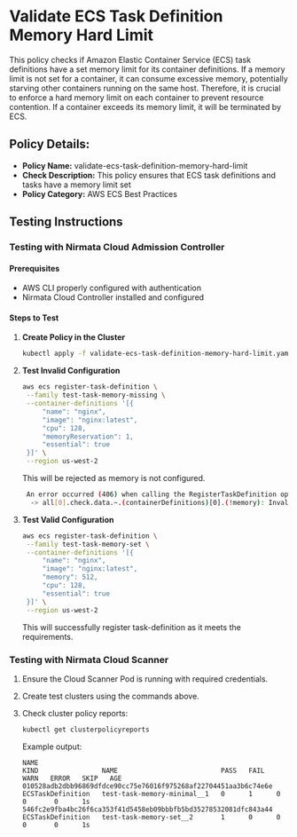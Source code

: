 # Validate ECS Task Definition Memory Hard Limit

This policy checks if Amazon Elastic Container Service (ECS) task definitions have a set memory limit for its container definitions. If a memory limit is not set for a container, it can consume excessive memory, potentially starving other containers running on the same host. Therefore, it is crucial to enforce a hard memory limit on each container to prevent resource contention. If a container exceeds its memory limit, it will be terminated by ECS.

## Policy Details:

- **Policy Name:** validate-ecs-task-definition-memory-hard-limit
- **Check Description:** This policy ensures that ECS task definitions and tasks have a memory limit set
- **Policy Category:** AWS ECS Best Practices


## Testing Instructions

### Testing with Nirmata Cloud Admission Controller

#### Prerequisites
- AWS CLI properly configured with authentication
- Nirmata Cloud Controller installed and configured

#### Steps to Test

1. **Create Policy in the Cluster**
   ```bash
   kubectl apply -f validate-ecs-task-definition-memory-hard-limit.yaml
   ```

2. **Test Invalid Configuration**
   ```bash
   aws ecs register-task-definition \
    --family test-task-memory-missing \
    --container-definitions '[{
        "name": "nginx",
        "image": "nginx:latest",
        "cpu": 128,
        "memoryReservation": 1,
        "essential": true
    }]' \
    --region us-west-2
   ```
   This will be rejected as memory is not configured.
   ```bash
    An error occurred (406) when calling the RegisterTaskDefinition operation: validate-ecs-task-definition-memory-hard-limit.validate-ecs-task-definition-memory-hard-limit bad-task-definition-01: -> Memory limit for container definitions should be set in the task definition
     -> all[0].check.data.~.(containerDefinitions)[0].(!memory): Invalid value: true: Expected value: false
   ```
3. **Test Valid Configuration**
   ```bash
   aws ecs register-task-definition \
    --family test-task-memory-set \
    --container-definitions '[{
        "name": "nginx",
        "image": "nginx:latest",
        "memory": 512,
        "cpu": 128,
        "essential": true
    }]' \
    --region us-west-2
   ```
   This will successfully register task-definition as it meets the requirements.

### Testing with Nirmata Cloud Scanner

1. Ensure the Cloud Scanner Pod is running with required credentials.

2. Create test clusters using the commands above.

3. Check cluster policy reports:
   ```bash
   kubectl get clusterpolicyreports
   ```

   Example output:
   ```
   NAME                                                              KIND                NAME                          PASS   FAIL   WARN   ERROR   SKIP   AGE
   010528adb2dbb96869dfdce90cc75e76016f975268af22704451aa3b6c74e6e   ECSTaskDefinition   test-task-memory-minimal__1   0      1      0      0       0      1s
   546fc2e9fba4bc26f6ca353f41d5458eb09bbbfb5bd35278532081dfc843a44   ECSTaskDefinition   test-task-memory-set__2       1      0      0      0       0      1s

   ```